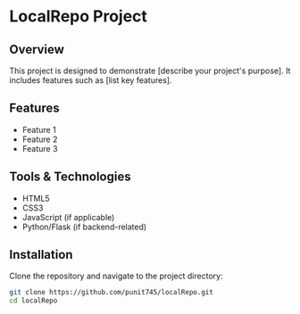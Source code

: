 # LocalRepo Project

## Overview
This project is designed to demonstrate [describe your project's purpose]. It includes features such as [list key features].

## Features
- Feature 1
- Feature 2
- Feature 3

## Tools & Technologies
- HTML5
- CSS3
- JavaScript (if applicable)
- Python/Flask (if backend-related)

## Installation
Clone the repository and navigate to the project directory:
```bash
git clone https://github.com/punit745/localRepo.git
cd localRepo
